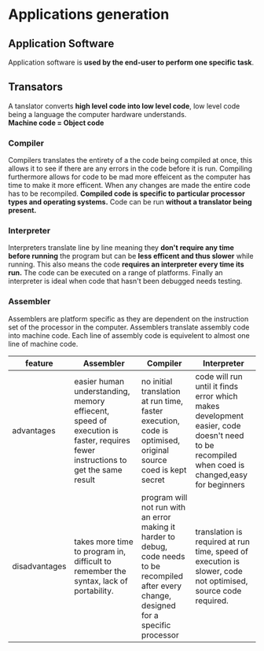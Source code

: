 # Applications generation
## Application Software
Application software is **used by the end-user to perform one specific task**. 
## Transators
A tanslator converts **high level code into low level code**, low level code being a language the computer hardware understands.
<br>
**Machine code = Object code**

### Compiler
Compilers translates the entirety of a the code being compiled at once, this allows it to see if there are any errors in the code before it is run. Compiling furthermore allows for code to be mad more effeicent as the computer has time to make it more efficent. When any changes are made the entire code has to be recompiled. **Compiled code is specific to particular processor types and operating systems.** Code can be run **without a translator being present.**

### Interpreter
Interpreters translate line by line meaning they **don't require any time before running** the program but can be **less efficent and thus slower** while running. This also means the code **requires an interpreter every time its run.** The code can be executed on a range of platforms. Finally an interpreter is ideal when code that hasn't been debugged needs testing.

### Assembler
Assemblers are platform specific as they are dependent on the instruction set of the processor in the computer. Assemblers translate assembly code into machine code. Each line of assembly code is equivelent to almost one line of machine code.

feature |Assembler|Compiler|Interpreter
--|--------|-----------|---------
advantages|easier human understanding, memory effiecent, speed of execution is faster, requires fewer instructions to get the same result|no initial translation at run time, faster execution, code is optimised, original source coed is kept secret|code will run until it finds error which makes development easier, code doesn't need to be recompiled when coed is changed,easy for beginners
disadvantages|takes more time to program in, difficult to remember the syntax, lack of portability.|program will not run with an error making it harder to debug, code needs to be recompiled after every change, designed for a specific processor| translation is required at run time, speed of execution is slower, code not optimised, source code required.
